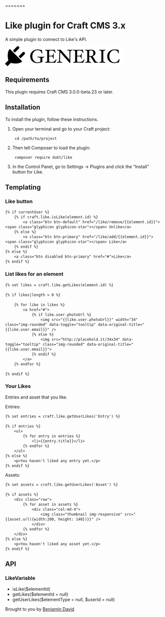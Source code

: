 =======
# Like plugin for Craft CMS 3.x

A simple plugin to connect to Like's API.

![Screenshot](resources/img/plugin-logo.png)

## Requirements

This plugin requires Craft CMS 3.0.0-beta.23 or later.

## Installation

To install the plugin, follow these instructions.

1. Open your terminal and go to your Craft project:

        cd /path/to/project

2. Then tell Composer to load the plugin:

        composer require dukt/like

3. In the Control Panel, go to Settings → Plugins and click the “Install” button for Like.

## Templating

### Like button

    {% if currentUser %}
        {% if craft.like.isLike(element.id) %}
            <a class="btn btn-default" href="/like/remove/{{element.id}}"><span class="glyphicon glyphicon-star"></span> Unlike</a>
        {% else %}
            <a class="btn btn-primary" href="/like/add/{{element.id}}"><span class="glyphicon glyphicon-star"></span> Like</a>
        {% endif %}
    {% else %}
        <a class="btn disabled btn-primary" href="#">Like</a>
    {% endif %}


### List likes for an element

    {% set likes = craft.like.getLikes(element.id) %}

    {% if likes|length > 0 %}

        {% for like in likes %}
            <a href="#">
                {% if like.user.photoUrl %}
                    <img src="{{like.user.photoUrl}}" width="34" class="img-rounded" data-toggle="tooltip" data-original-title="{{like.user.email}}" />
                {% else %}
                    <img src="http://placehold.it/34x34" data-toggle="tooltip" class="img-rounded" data-original-title="{{like.user.email}}">
                {% endif %}
            </a>
        {% endfor %}

    {% endif %}


### Your Likes

Entries and asset that you like.

Entries:

    {% set entries = craft.like.getUserLikes('Entry') %}

    {% if entries %}
        <ul>
            {% for entry in entries %}
                <li>{{entry.title}}</li>
            {% endfor %}
        </ul>
    {% else %}
        <p>You haven't liked any entry yet.</p>
    {% endif %}

Assets:

    {% set assets = craft.like.getUserLikes('Asset') %}

    {% if assets %}
        <div class="row">
            {% for asset in assets %}
                <div class="col-md-4">
                    <img class="thumbnail img-responsive" src="{{asset.url({width:200, height: 140})}}" />
                </div>
            {% endfor %}
        </div>
    {% else %}
        <p>You haven't liked any asset yet.</p>
    {% endif %}


## API


### LikeVariable

- isLike($elementId)
- getLikes($elementId = null)
- getUserLikes($elementType = null, $userId = null)

Brought to you by [Benjamin David](https://github.com/benjamindavid)

